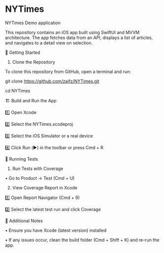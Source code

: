 # NYTimes
NYTimes Demo application

This repository contains an iOS app built using SwiftUI and MVVM architecture. The app fetches data from an API, displays a list of articles, and navigates to a detail view on selection.



🚀 Getting Started



1. Clone the Repository

To clone this repository from GitHub, open a terminal and run:

git clone https://github.com/zaifz/NYTimes.git

cd NYTimes



🏗 Build and Run the App



1️⃣ Open Xcode

2️⃣ Select the NYTimes.xcodeproj

3️⃣ Select the iOS Simulator or a real device

4️⃣ Click Run (▶️) in the toolbar or press Cmd + R



🧪 Running Tests



1. Run Tests with Coverage

• Go to Product → Test (Cmd + U)


2. View Coverage Report in Xcode

1️⃣ Open Report Navigator (Cmd + 9)

2️⃣ Select the latest test run and click Coverage



🎯 Additional Notes



• Ensure you have Xcode (latest version) installed

• If any issues occur, clean the build folder (Cmd + Shift + K) and re-run the app.


